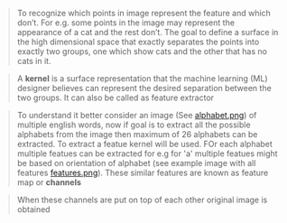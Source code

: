 > To recognize which points in image represent the feature and which don’t. For e.g. some points in the image may represent the appearance of a cat and the rest don’t. The goal to define a surface in the high dimensional space that exactly separates the points into exactly two groups, one which show cats and the other that has no cats in it.

> A **kernel** is a surface representation that the machine learning (ML) designer believes can represent the desired separation between the two groups. It can also be called as feature extractor

> To understand it better consider an image (See [alphabet.png](https://github.com/anuragal/deep-learning/blob/master/S1/alphabet.png)) of multiple english words, now if goal is to extract all the possible alphabets from the image then maximum of 26 alphabets can be extracted. To extract a featue kernel will be used. FOr each alphabet multiple featues can be extracted for e.g for 'a' multiple featues might be based on orientation of alphabet (see example image with all features [features.png](https://github.com/anuragal/deep-learning/blob/master/S1/features.jpg)). These similar features are known as feature map or **channels**

> When these channels are put on top of each other original image is obtained
